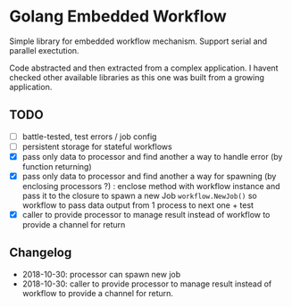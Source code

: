 # Golang Embedded Workflow

Simple library for embedded workflow mechanism. Support serial and parallel exectution.

Code abstracted and then extracted from a complex application. I havent checked other available libraries as this one was built from a growing application.


## TODO

- [ ] battle-tested, test errors / job config
- [ ] persistent storage for stateful workflows
- [X] pass only data to processor and find another a way to handle error (by function returning)
- [X] pass only data to processor and find another a way for spawning (by enclosing processors ?) : enclose method with workflow instance and pass it to the closure to spawn a new Job `workflow.NewJob()` so workflow to pass data output from 1 process to next one + test
- [X] caller to provide processor to manage result instead of workflow to provide a channel for return

## Changelog
- 2018-10-30: processor can spawn new job
- 2018-10-30: caller to provide processor to manage result instead of workflow to provide a channel for return.